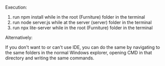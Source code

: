 Execution:

1. run npm install while in the root (Furniture) folder in the terminal
2. run node server.js while at the server (server) folder in the terminal
3. run npx lite-server while in the root (Furniture) folder in the terminal

Alternatively: 

If you don't want to or can't use IDE, you can do the same by navigating to the same 
folders in the normal Windows explorer, opening CMD in that directory and writing the same commands.
